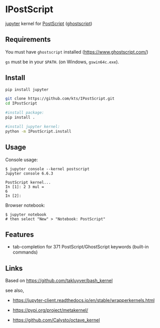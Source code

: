 # IPostScript

[jupyter](https://jupyter.org/) kernel for [PostScript](https://en.wikipedia.org/wiki/PostScript) ([ghostscript](https://www.ghostscript.com/))

## Requirements

You must have `ghostscript` installed (https://www.ghostscript.com/)

`gs` must be in your `$PATH`. (on Windows, `gswin64c.exe`).

## Install

```bash
pip install jupyter

git clone https://github.com/kts/IPostScript.git
cd IPostScript

#install package:
pip install .

#install jupyter kernel:
python -m IPostScript.install
```

## Usage

Console usage:

```
$ jupyter console --kernel postscript
Jupyter console 6.6.3

PostScript kernel...
In [1]: 2 3 mul =
6
In [2]: 
```

Browser notebook:

```
$ jupyter notebook
# then select "New" > "Notebook: PostScript"
```

## Features

* tab-completion for 371 PostScript/GhostScript keywords (built-in commands)

## Links

Based on https://github.com/takluyver/bash_kernel

see also,

* https://jupyter-client.readthedocs.io/en/stable/wrapperkernels.html

* https://pypi.org/project/metakernel/

* https://github.com/Calysto/octave_kernel
